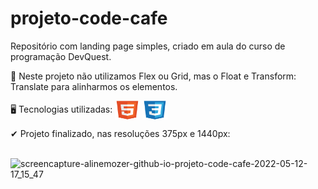 # projeto-code-cafe
Repositório com landing page simples, criado em aula do curso de programação DevQuest.

📝 Neste projeto não utilizamos Flex ou Grid, mas o Float e Transform: Translate para alinharmos os elementos.

🖥 Tecnologias utilizadas:
  <img align="center" alt="HTML" height="30" width="40" src="https://raw.githubusercontent.com/devicons/devicon/master/icons/html5/html5-original.svg">
  <img align="center" alt="CSS" height="30" width="40" src="https://raw.githubusercontent.com/devicons/devicon/master/icons/css3/css3-original.svg">

✔ Projeto finalizado, nas resoluções 375px e 1440px: <br> <br>


![screencapture-alinemozer-github-io-projeto-code-cafe-2022-05-12-17_15_47](https://user-images.githubusercontent.com/97855964/168160658-db567b61-b83a-434f-baf9-ef9a8abf9732.png)
